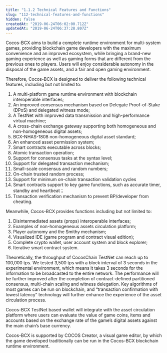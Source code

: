 ```yaml
---
title: "1.1.2 Technical Features and Functions"
slug: "112-technical-features-and-functions"
hidden: false
createdAt: "2019-06-24T06:02:00.712Z"
updatedAt: "2019-06-24T06:37:28.807Z"
---
```

Cocos-BCX aims to build a complete runtime environment for multi-system games, providing blockchain game developers with the maximum convenience and an improved ecosystem, while bringing a brand-new gaming experience as well as gaming forms that are different from the previous ones to players. Users will enjoy considerable autonomy in the disposal of the game assets, and a fair and open gaming environment.

Therefore, Cocos-BCX is designed to deliver the following technical features, including but not limited to:
1.	A multi-platform game runtime environment with blockchain interoperable interfaces;
2.	An improved consensus mechanism based on Delegate Proof-of-Stake (DPoS) and delegated witness mode;
3.	A TestNet with improved data transmission and high-performance virtual machine;
4.	A cross-chain exchange gateway supporting both homogeneous and non-homogeneous digital assets;
5.	BCX-NHAS-1808 non-homogeneous digital asset standard;
6.	An enhanced asset permission system;
7.	Smart contracts executable across blocks;
8.	Atomic transaction operation;
9.	Support for consensus tasks at the syntax level;
10.	Support for delegated transaction mechanism;
11.	Small-scale consensus and random numbers;
12.	On-chain trusted random process;
13.	Support for minimum on-chain transaction validation cycles
14.	Smart contracts support to key game functions, such as accurate timer, standby and heartbeat；
15.	Transaction verification mechanism to prevent BP/developer from cheating.

Meanwhile, Cocos-BCX provides functions including but not limited to:
1.	Disintermediated assets (props) interoperable interfaces;
2.	Examples of non-homogeneous assets circulation platform;
3.	Player autonomy and the Smithy mechanism;
4.	Visualized IDE (game program and contract visual edition);
5.	Complete crypto wallet, user account system and block explorer;
6.	Iterative smart contract system.

Theoretically, the throughput of CocosChain TestNet can reach up to 100,000 tps. We tested 3,500 tps with a block interval of 3 seconds in the experimental environment, which means it takes 3 seconds for the information to be broadcasted to the entire network. The performance will be further improved after the completion of contract-defined partitioned consensus, multi-chain scaling and witness delegation. Key algorithms of most games can be run on blockchain, and “transaction confirmation with lowest latency” technology will further enhance the experience of the asset circulation process.

Cocos-BCX TestNet based wallet will integrate with the asset circulation platform where users can evaluate the value of game coins, items and accounts based on the exchange rate of the game’s digital assets against the main chain’s base currency.

Cocos-BCX is supported by COCOS Creator, a visual game editor, by which the game developed traditionally can be run in the Cocos-BCX blockchain runtime environment.
